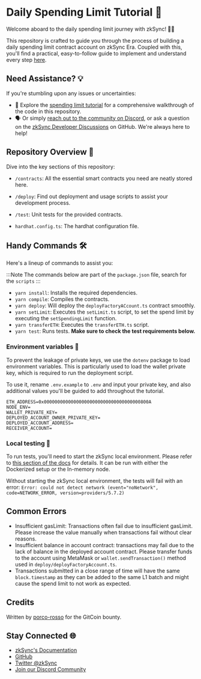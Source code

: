 # Daily Spending Limit Tutorial 📖

Welcome aboard to the daily spending limit journey with zkSync! 🚀🌌

This repository is crafted to guide you through the process of building a daily spending limit contract account on zkSync Era. Coupled with this, you'll find a practical, easy-to-follow guide to implement and understand every step [here](https://era.zksync.io/docs/dev/tutorials/aa-daily-spend-limit.html).

## Need Assistance? 💡

If you're stumbling upon any issues or uncertainties:

- 📖 Explore the [spending limit tutorial](https://era.zksync.io/docs/dev/tutorials/aa-daily-spend-limit.html) for a comprehensive walkthrough of the code in this repository.
- 🗣️ Or simply [reach out to the community on Discord](https://join.zksync.dev/), or ask a question on the [zkSync Developer Discussions](https://github.com/zkSync-Community-Hub/zkync-developers/discussions) on GitHub. We're always here to help!

## Repository Overview 📂

Dive into the key sections of this repository:

- `/contracts`: All the essential smart contracts you need are neatly stored here.

- `/deploy`: Find out deployment and usage scripts to assist your development process.

- `/test`: Unit tests for the provided contracts.

- `hardhat.config.ts`: The hardhat configuration file.

## Handy Commands 🛠️

Here's a lineup of commands to assist you:

:::Note
The commands below are part of the `package.json` file, search for the `scripts`
:::

- `yarn install`: Installs the required dependencies.
- `yarn compile`: Compiles the contracts.
- `yarn deploy`: Will deploy the `deployFactoryACcount.ts` contract smoothly.
- `yarn setLimit`: Executes the `setLimit.ts` script, to set the spend limit by executing the `setSpendingLimit` function. 
- `yarn transferETH`: Executes the `transferETH.ts` script.
- `yarn test`: Runs tests. **Make sure to check the test requirements below.**

### Environment variables 🌳

To prevent the leakage of private keys, we use the `dotenv` package to load environment variables. This is particularly used to load the wallet private key, which is required to run the deployment script.

To use it, rename `.env.example` to `.env` and input your private key, and also additional values you'll be guided to add throughout the tutorial.

```
ETH_ADDRESS=0x000000000000000000000000000000000000800A
NODE_ENV=
WALLET_PRIVATE_KEY=
DEPLOYED_ACCOUNT_OWNER_PRIVATE_KEY=
DEPLOYED_ACCOUNT_ADDRESS=
RECEIVER_ACCOUNT=
```

### Local testing 🧪

To run tests, you'll need to start the zkSync local environment. Please refer to [this section of the docs](https://era.zksync.io/docs/tools/testing/) for details. It can be run with either the Dockerized setup or the In-memory node.

Without starting the zkSync local environment, the tests will fail with an error: `Error: could not detect network (event="noNetwork", code=NETWORK_ERROR, version=providers/5.7.2)`

## Common Errors

- Insufficient gasLimit: Transactions often fail due to insufficient gasLimit. Please increase the value manually when transactions fail without clear reasons.
- Insufficient balance in account contract: transactions may fail due to the lack of balance in the deployed account contract. Please transfer funds to the account using MetaMask or `wallet.sendTransaction()` method used in `deploy/deployFactoryAccount.ts`.
- Transactions submitted in a close range of time will have the same `block.timestamp` as they can be added to the same L1 batch and might cause the spend limit to not work as expected.

## Credits

Written by [porco-rosso](https://linktr.ee/porcorossoj) for the GitCoin bounty.

## Stay Connected 🌐

- [zkSync's Documentation](https://era.zksync.io/docs/)
- [GitHub](https://github.com/matter-labs)
- [Twitter @zkSync](https://twitter.com/zksync)
- [Join our Discord Community](https://join.zksync.dev)
